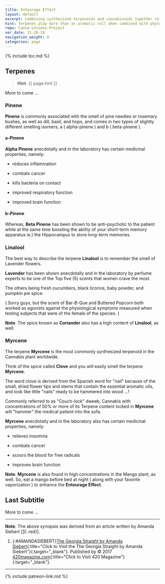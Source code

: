 ```yaml
---
title: Entourage Effect
layout: default
excerpt: Combining synthesized terpenoids and cannabinoids together re-creates Mother Nature's Entourage Effect ...
hint: Terpenes play more than an aromatic roll when combined with phyto-cannabinoids.
repo: Canna-Lessons-Project
ver_date: 11-26-19
navigation_weight: 8
categories: page
---
```

{% include toc.md %}

## Terpenes

> **Hint**. {{ page.hint }}

More to come ...

### Pinene

**Pinene** is commonly associated with the smell of pine needles or rosemary bushes, as well as dill, basil, and hops, and comes in two types of slightly different smelling isomers, a ( alpha-pinene ) and b ( beta-pinene ).

#### a-Pinene

**Alpha Pinene** anecdotally and in the laboratory has certain medicinal properties, namely:

- reduces inflammation

- combats cancer

- kills bacteria on contact

- improved respiratory function

- improved brain function

#### b-Pinene

Whereas, **Beta Pinene** has been shown to be anti-psychotic to the patient while at the same time boosting the ability of your short-term memory apparatus ie.) the Hippocampus to store long-term memories.

### Linalool

The best way to describe the terpene **Linalool** is to remember the smell of Lavender flowers.

**Lavender** has been shown anecdotally and in the laboratory by perfume experts to be one of the Top five (5) scents that women crave the most.

The others being fresh cucumbers, black licorice, baby powder, and pumpkin pie spice.

( Sorry guys, but the scent of Bar-B-Que and Buttered Popcorn both worked as agonists against the physiological symptoms measured when testing subjects that were of the female of the species. )

**Note**. The spice known as **Coriander** also has a high content of **Linalool**, as well.

### Myrcene

The terpene **Myrcene** is the most commonly synthesized terpenoid in the Cannabis plant worldwide.

Think of the spice called **Clove** and you will easily smell the terpene **Myrcene**.

The word clove is derived from the Spanish word for "nail" because of the small, dried flower tips and stems that contain the essential aromatic oils, and look like little "nails" ready to be hammered into wood ...!

Commonly referred to as "Couch-lock" dweeb, Cannabis with concentrations of 50% or more of its Terpene content locked in **Myrcene** will "hammer" the medical patient into the sofa.

**Myrcene** anecdotally and in the laboratory also has certain medicinal properties, namely:

- relieves insomnia

- combats cancer

- scours the blood for free radicals

- improves brain function

**Note**. **Myrcene** is also found in high concentrations in the Mango plant, as well. So, eat a mango before bed at night ( along with your favorite vaporization ) to enhance the **Entourage Effect**.

## Last Subtitle

More to come ...

***

**Note**. The above synopsis was derived from an article written by Amanda Siebert [[1](#AMANDASIEBERT){:.red}].

1. {:#AMANDASIEBERT}[The Georgia Straight by Amanda Siebert](https://www.420magazine.com/){:title="Click to Visit the The Georgia Straight by Amanda Siebert"}{:target="_blank"}. Published by © 2017 [420magazine.com](https://www.420magazine.com/){:title="Click to Visit 420 Magazine"}{:target="_blank"}.

***

{% include patreon-link.md %}
